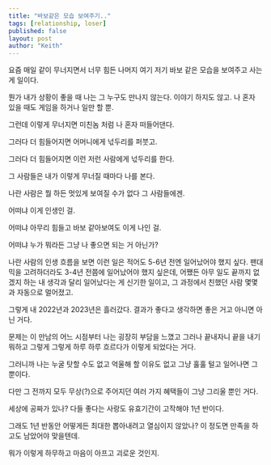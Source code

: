 ```yaml
---
title: "바보같은 모습 보여주기.."
tags: [relationship, loser]
published: false
layout: post
author: "Keith"
---
```


요즘 매일 같이 무너지면서 너무 힘든 나머지 여기 저기 바보 같은 모습을 보여주고 사는 게 일이다. 

뭔가 내가 상황이 좋을 때 나는 그 누구도 만나지 않는다. 이야기 하지도 않고. 나 혼자 있을 때도 게임을 하거나 일만 할 뿐.

그런데 이렇게 무너지면 미친놈 처럼 나 혼자 떠들어댄다. 

그러다 더 힘들어지면 어머니에게 넋두리를 퍼붓고.

그러다 더 힘들어지면 이런 저런 사람에게 넋두리를 한다.

그 사람들은 내가 이렇게 무너질 때마다 나를 본다.

나란 사람은 뭘 하든 멋있게 보여질 수가 없다 그 사람들에겐.

어떠냐 이게 인생인 걸.

어떠냐 아무리 힘들고 바보 같아보여도 이게 나인 걸.

어떠냐 누가 뭐라든 그냥 나 좋으면 되는 거 아닌가?

나란 사람의 인생 흐름을 보면 이런 일은 적어도 5-6년 전엔 일어났어야 했지 싶다. 
팬대믹을 고려하더라도 3-4년 전쯤에 일어났어야 했지 싶은데, 어쨌든 아무 일도 끝까지 없겠지 하는 내 생각과 달리 
일어났다는 게 신기한 일이고, 그 과정에서 친했던 사람 몇몇과 자동으로 멀어졌고. 

그렇게 내 2022년과 2023년은 흘러갔다. 결과가 좋다고 생각하면 좋은 거고 아니면 아닌 거다.

문제는 이 만남의 어느 시점부터 나는 굉장히 부담을 느꼈고 그러나 끝내자니 끝을 내기 뭐하고 그렇게 그렇게 하루 하루 흐르다가 이렇게 되었다는 거다.

그러니까 나는 누굴 탓할 수도 없고 억울해 할 이유도 없고 그냥 훌훌 털고 일어나면 그 뿐이다. 

다만 그 전까지 모두 무상(?)으로 주어지던 여러 가지 혜택들이 그냥 그리울 뿐인 거다.

세상에 공짜가 있나? 다들 좋다는 사랑도 유효기간이 고작해야 1년 반이다. 

그래도 1년 반동안 어떻게든 최대한 뽑아내려고 열심이지 않았나? 이 정도면 만족을 하고도 남았어야 맞을텐데.

뭐가 이렇게 하무하고 마음이 아프고 괴로운 것인지. 
